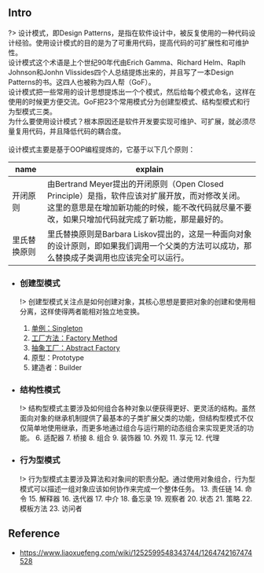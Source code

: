 ## Intro

?> 设计模式，即Design Patterns，是指在软件设计中，被反复使用的一种代码设计经验。使用设计模式的目的是为了可重用代码，提高代码的可扩展性和可维护性。
<br>设计模式这个术语是上个世纪90年代由Erich Gamma、Richard Helm、Raplh Johnson和Jonhn Vlissides四个人总结提炼出来的，并且写了一本Design Patterns的书。这四人也被称为四人帮（GoF）。
<br>设计模式把一些常用的设计思想提炼出一个个模式，然后给每个模式命名，这样在使用的时候更方便交流。GoF把23个常用模式分为创建型模式、结构型模式和行为型模式三类。
<br>为什么要使用设计模式？根本原因还是软件开发要实现可维护、可扩展，就必须尽量复用代码，并且降低代码的耦合度。
<br><br>设计模式主要是基于OOP编程提炼的，它基于以下几个原则：

|name| explain|
| - | - |
| 开闭原则 | 由Bertrand Meyer提出的开闭原则（Open Closed Principle）是指，软件应该对扩展开放，而对修改关闭。这里的意思是在增加新功能的时候，能不改代码就尽量不要改，如果只增加代码就完成了新功能，那是最好的。|
| 里氏替换原则 | 里氏替换原则是Barbara Liskov提出的，这是一种面向对象的设计原则，即如果我们调用一个父类的方法可以成功，那么替换成子类调用也应该完全可以运行。|

* ### 创建型模式
    !> 创建型模式关注点是如何创建对象，其核心思想是要把对象的创建和使用相分离，这样使得两者能相对独立地变换。
    1. [单例：Singleton](./01-singleton.md)
    2. [工厂方法：Factory Method](./02-factory.md)
    3. [抽象工厂：Abstract Factory](./03-abstract-factory.md)
    4. 原型：Prototype
    5. 建造者：Builder

* ### 结构性模式
    !> 结构型模式主要涉及如何组合各种对象以便获得更好、更灵活的结构。虽然面向对象的继承机制提供了最基本的子类扩展父类的功能，但结构型模式不仅仅简单地使用继承，而更多地通过组合与运行期的动态组合来实现更灵活的功能。
    6. 适配器
    7. 桥接
    8. 组合
    9. 装饰器
    10. 外观
    11. 享元
    12. 代理

* ### 行为型模式
    !> 行为型模式主要涉及算法和对象间的职责分配。通过使用对象组合，行为型模式可以描述一组对象应该如何协作来完成一个整体任务。
    13. 责任链
    14. 命令
    15. 解释器
    16. 迭代器
    17. 中介
    18. 备忘录
    19. 观察者
    20. 状态
    21. 策略
    22. 模板方法
    23. 访问者


## Reference
* https://www.liaoxuefeng.com/wiki/1252599548343744/1264742167474528